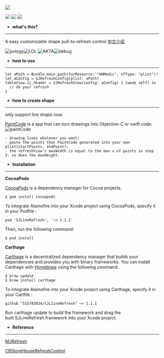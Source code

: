 ![](./images/SJLineRefresh-icon.png)

![](https://img.shields.io/cocoapods/v/SJLineRefresh.svg?style=flat)  ![](https://img.shields.io/cocoapods/p/SJLineRefresh.svg?style=flat)  ![](https://img.shields.io/badge/language-swift3.0-orange.svg)

- **what's this?**
***
A easy customizable shape pull-to-refresh control [中文介绍](./README-chiness.md)

![pology](./images/polygon.gif)![LOL](./images/LOL.gif)
![AKTA](./images/AKTA.gif)![debug](./images/debug.gif)

- **how to use**
***
```
let aPath = Bundle.main.path(forResource: "HHMedic", ofType: "plist")!
let aConfig = SJRefreshConfig(plist: aPath)
tableView.sj_header = SJRefreshView(config: aConfig) { [weak self] in
  // do your refresh
}

```

- **how to create shape**
***
only support line shape now.

[PaintCode](https://www.paintcodeapp.com) is a app that can turn drawings into Objective-C or swift code.
![paintCode](./images/paintCode.png)

```
- drawing lines whatever you want;
- paste the points that PaintCode genarated into your own plist(startPoints, endPoint);
- the refreshView's maxWidth is equal to the max x of points in step 2. so does the maxHeight.
```

- **Installation**
***
**CocoaPods**

[CocoaPods](http://cocoapods.org/) is a dependency manager for Cocoa projects.
```
$ gem install cocoapods
```

To integrate Alamofire into your Xcode project using CocoaPods, specify it in your Podfile
:
```
pod 'SJLineRefresh', '~> 1.1.1'
```
Then, run the following command:
```
$ pod install
```

**Carthage**

[Carthage](https://github.com/Carthage/Carthage) is a decentralized dependency manager that builds your dependencies and provides you with binary frameworks.
You can install Carthage with [Homebrew](http://brew.sh/) using the following command:
```
$ brew update
$ brew install carthage
```
To integrate Alamofire into your Xcode project using Carthage, specify it in your Cartfile :
```
github "515783034/SJLIineRefresh" ~> 1.1.1
```
Run carthage update to build the framework and drag the built SJLineRefresh.framework into your Xcode project.

- **Reference**
***
[MJRefresh](https://github.com/CoderMJLee/MJRefresh)

[CBStoreHouseRefreshControl](https://github.com/coolbeet/CBStoreHouseRefreshControl)
